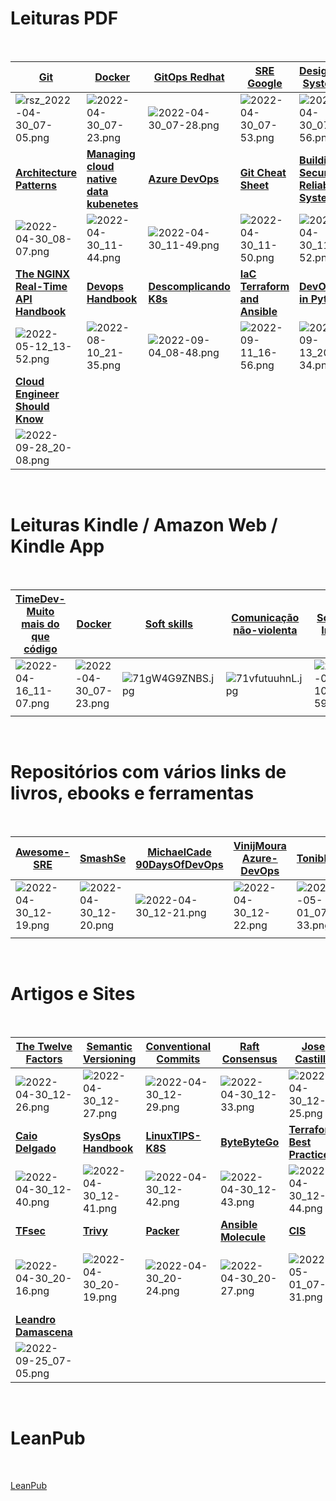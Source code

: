 # Leituras PDF
<br>

| [**Git**](https://drive.google.com/uc?export=view&id=1AS4lP4kGeLLez-p4PYoi2G_aBSpbO6HF) | [**Docker**](https://livro.descomplicandodocker.com.br/chapters/chapter_00.html)|[**GitOps Redhat**](https://drive.google.com/uc?export=view&id=1WZN32yai-WsKAWpoIKg_8b-Idb_Am-PO)| [**SRE Google**](https://books.google.com.br/books?id=dGrgDAAAQBAJ&printsec=frontcover&hl=pt-BR&source=gbs_ge_summary_r&cad=0#v=onepage&q&f=false)| [**Designing Systems**](https://drive.google.com/uc?export=view&id=1RPSrUadj4HlC4MNXr5EQvUWD35bbEv8D)|[**Auth0 JWT**](https://drive.google.com/uc?export=view&id=1pp3mDGQIqRYXj7SW69xwwjneEKbuACt-)|[**DevOps**](https://drive.google.com/uc?export=view&id=13YxLlQxXjyOVBhOn_KUWw8VsVs_5evqd) 
|--|--|--|--|--|--|--|
|![rsz_2022-04-30_07-05.png](https://drive.google.com/uc?export=view&id=1UpLt1gw8WX9W48hfNE3X38g3pqJXZNdf)|![2022-04-30_07-23.png](https://drive.google.com/uc?export=view&id=1VWvK7j8qlDMJDfdJnBCotLV7ImN_Z-yl)|![2022-04-30_07-28.png](https://drive.google.com/uc?export=view&id=1qqo6zDza8UJiWfkETuq9Im3n6JEVIOPo)|![2022-04-30_07-53.png](https://drive.google.com/uc?export=view&id=1lnTXy7NA7LPv8mygQgrQaHRkDvRB87Dh)|![2022-04-30_07-56.png](https://drive.google.com/uc?export=view&id=1TL_ggHWkunByS6YQsZPfoLuoaSEPrKGT)|![2022-04-30_08-01.png](https://drive.google.com/uc?export=view&id=1RB01gfe_KYjQQL3eSZYIOXcZW9BwXDbc)|![2022-04-30_08-03.png](https://drive.google.com/uc?export=view&id=1l-MrtEJIW2BpPVGs3LUk4YGu2DmFpoxJ) 
|[**Architecture Patterns**](https://drive.google.com/uc?export=view&id=1qyUSxksaUHMBgL7hUpCDBWTtDtrC5lN2)|[**Managing cloud native<br> data kubenetes**](https://drive.google.com/uc?export=view&id=1zUR3eMi-vMY-L8F47yopajfCPf_-HQUg)|[**Azure DevOps**](https://drive.google.com/uc?export=view&id=1ggXIXfykUwcnxA1iSb6xtV8CW2CwGywi)|[**Git Cheat Sheet**](https://drive.google.com/uc?export=view&id=1M_M02mjQQa4kUzOYiJoP5mJgv7E2tMB6)|[**Building Secure &<br> Reliable Systems**](https://drive.google.com/uc?export=view&id=1XRV-Z81okleYTSWqzw-NxDZgJaxpxxz_)|[**Azure Serverless**](https://drive.google.com/uc?export=view&id=1yQPsu8lCbRaBZeImpGIBxwSBuEEMKwpC)|[**Azure Handbook**](https://drive.google.com/uc?export=view&id=1X0-krff_uvNL_p2mparZ3X2DlIrM52gf)|
|![2022-04-30_08-07.png](https://drive.google.com/uc?export=view&id=1IRPn8-Qx6w3IuM4CxgIz2lpEDFTtshLN)|![2022-04-30_11-44.png](https://drive.google.com/uc?export=view&id=19ha3sX0WWirsN67ZaJqknsXCIwKCIN4J)|![2022-04-30_11-49.png](https://drive.google.com/uc?export=view&id=1g1jvzU4IB84n2n3vRvaRABvWJ9LpbJaC)|![2022-04-30_11-50.png](https://drive.google.com/uc?export=view&id=16b6HjVyvcDGznHlOtxex_5sj4vqcaxJt)|![2022-04-30_11-52.png](https://drive.google.com/uc?export=view&id=1fsDAAWfbIGrhMOUH42byaZgylBnEp80V)|![2022-04-30_11-55.png](https://drive.google.com/uc?export=view&id=1S_6jf56TqUuoajQOvijE9r0yTdNeFwEP)|![2022-04-30_11-57.png](https://drive.google.com/uc?export=view&id=1xQL2DH90-gPwhrroTUwn65FE7e3AyUYD)|  
|[**The NGINX Real-Time API Handbook**](https://drive.google.com/uc?export=view&id=1d85EHzhuzoJMRHAGh9d4nSx6jX2_Twbi)|[**Devops Handbook**](https://drive.google.com/uc?export=view&id=15nP8I3O_zV3o3WuLiavGtxROgia5rfu4)|[**Descomplicando K8s**](https://livro.descomplicandokubernetes.com.br/pt/)  |[**IaC Terraform and Ansible**](https://drive.google.com/uc?export=view&id=1EmA1cHLtg_Zg7mBHw5uzDfH56Z7gz5x2)|[**DevOps in Python**](https://drive.google.com/uc?export=view&id=1gzlC8TcL36knZ4Mu-NPNaBfQIT3vPevo)  |[**Microservices Up & Running**](https://drive.google.com/uc?export=view&id=11497EjZJ-w-ZyshzjhCG1zlnLR970-go)|[**Jenkins User Handbook**](https://drive.google.com/uc?export=view&id=1-egnX5gNQCWgabGqefEPN6RfrWBBEypf)  |  
|![2022-05-12_13-52.png](https://drive.google.com/uc?export=view&id=1_ipV0JOHe4DVhzWgYTCZbDnw1JwpFbUo)|![2022-08-10_21-35.png](https://drive.google.com/uc?export=view&id=1jdjYvhcEo99M9-BERp5WCfUb4LD-Ae5C)|![2022-09-04_08-48.png](https://drive.google.com/uc?export=view&id=1X-u6NcO3Ybj206W4qJycpsDdNg2ycqhM)|![2022-09-11_16-56.png](https://drive.google.com/uc?export=view&id=1rjfak_A7EnNCwgWzPf8RxXSMGqzCWsce)  |![2022-09-13_20-34.png](https://drive.google.com/uc?export=view&id=1TqPHvYBiMYHv6pRcM2JUb-bOtsJGeg1q)|![2022-09-15_17-32.png](https://drive.google.com/uc?export=view&id=1onSLLjBgwwszdNStA4Ilh9ZaGag2V4Sf)|![2022-09-26_18-21.png](https://drive.google.com/uc?export=view&id=1N7uFVF4SnJlLukjCiqAvQv76nZwJ6afU)|
|[**Cloud Engineer Should Know**](https://drive.google.com/uc?export=view&id=1e911pwZ91s9Pa3b1DBj9u4jhNJAz1Yhg) |  |  |  |  |  |  |
|![2022-09-28_20-08.png](https://drive.google.com/uc?export=view&id=1oV3FPzJtRXxcAp8jUWhlX7sFyXwVXsuu)  |  |  |  |  |  |  |   

<br>

# Leituras Kindle / Amazon Web / Kindle App
<br>

|[**TimeDev-Muito<br>mais do que código**](https://read.amazon.com/reader?asin=B096W4SJHM&ref_=kwl_kr_iv_rec_1&language=pt-BR)|[**Docker**](https://read.amazon.com/reader?asin=B07J1L31L4&ref_=kwl_kr_iv_rec_4&language=en-US)|[**Soft skills**]()|[**Comunicação<br>não-violenta**](https://www.amazon.com.br/Comunica%C3%A7%C3%A3o-n%C3%A3o-violenta-relacionamentos-profissionais-ebook/dp/B097YV5ZL7)|[**Scrum Infra**](https://www.amazon.com.br/SCRUM-equipes-Infraestrutura-pr%C3%A1ticos-Salengue-ebook/dp/B01M10DDR4)|[**Dale Carnegie**](https://www.amazon.com.br/Como-fazer-amigos-influenciar-pessoas-ebook/dp/B07YLX1NHY/ref=tmm_kin_swatch_0?_encoding=UTF8&qid=&sr=)  |  |
|--|--|--|--|--|--|--|
| ![2022-04-16_11-07.png](https://drive.google.com/uc?export=view&id=1-PWJTfxxAlDllT-Br2OEd2lvP0fUJ5e4)|![2022-04-30_07-23.png](https://drive.google.com/uc?export=view&id=1VWvK7j8qlDMJDfdJnBCotLV7ImN_Z-yl)|![71gW4G9ZNBS.jpg](https://drive.google.com/uc?export=view&id=1f4uEG4pTW6K8JohFfuZUb-t96Z3tE37D)|![71vfutuuhnL.jpg](https://drive.google.com/uc?export=view&id=1wwZOYxZUEYYI9rWJsZxM_pJgBSnhqL9W)|![2022-04-10_07-59.png](https://drive.google.com/uc?export=view&id=1ipOt9Q9bafF1dOuSA5BiC9RaimJ6MFls)|![Dale Carnegie](https://drive.google.com/uc?export=view&id=1hqGkfMPe_sSbv5hYEajoKoW-Ug2WJzDl)| |
|  |  |  |  |  |  |  |


<br>

# Repositórios com vários links de livros, ebooks e ferramentas
<br>

|[**Awesome-SRE**](https://github.com/dastergon/awesome-sre)|[**SmashSe**](https://github.com/smashse/playbook/blob/master/HOWTO/SOURCES/SOURCES.md)|[**MichaelCade<br>90DaysOfDevOps**](https://github.com/MichaelCade/90DaysOfDevOps)|[VinijMoura<br>Azure-DevOps](https://github.com/vinijmoura/Azure-DevOps)|[Toniblyx](https://github.com/toniblyx/my-arsenal-of-aws-security-tools)|[Mentoriaiac Awesome Devops](https://github.com/mentoriaiac/awesome-devops)|  |
|--|--|--|--|--|--|--|
|![2022-04-30_12-19.png](https://drive.google.com/uc?export=view&id=17b4SaFE9JfyZ8ABSf4dzcje-niyz_I3L)|![2022-04-30_12-20.png](https://drive.google.com/uc?export=view&id=1OfyxtQhp0Qrl4fF7Gx4LRg_ef8XyH-gY)|![2022-04-30_12-21.png](https://drive.google.com/uc?export=view&id=1HauWvL6NLMHkLVl_p6fcdEfyysYPm83j)|![2022-04-30_12-22.png](https://drive.google.com/uc?export=view&id=1wWPYWfVKKv34NNKsxb6eio0Fuh7twNJW)|![2022-05-01_07-33.png](https://drive.google.com/uc?export=view&id=14xp-BDjrsTuXUC9mXU9S0A49eSn6d6FY)|![2022-09-19_04-59.png](https://drive.google.com/uc?export=view&id=1en6jRAtmbPazW6yLgC99YuGCLJSN94Fh)  |  |
|  |  |  |  |  |  |  |

<br>

# Artigos e Sites
<br>

|[**The Twelve Factors**](https://12factor.net/)|[**Semantic Versioning**](https://semver.org/)|[**Conventional Commits**](https://www.conventionalcommits.org/en/v1.0.0/)|[Raft Consensus](http://thesecretlivesofdata.com/raft/)|[**Jose Castillo**](https://josecastillolema.github.io/)|[**Thiago Alexandria**](https://thiagoalexandria.com.br/)|[**Gomex**](https://gomex.me/blog/)|
|--|--|--|--|--|--|--|
|![2022-04-30_12-26.png](https://drive.google.com/uc?export=view&id=1i7TY_OZr93cFQsx_PrHFtyZy9EWWJ7cm)|![2022-04-30_12-27.png](https://drive.google.com/uc?export=view&id=1wAVDK1yeyGkWu5yMKh1Xjz2Arv12DClX)|![2022-04-30_12-29.png](https://drive.google.com/uc?export=view&id=1FS6ZiV17MVhPIQNl-uyw_EbNZn1prLWd)|![2022-04-30_12-33.png](https://drive.google.com/uc?export=view&id=17Hnb9A450pqzIFbOpidp53mAJl_HuuPC)|![2022-04-30_12-25.png](https://drive.google.com/uc?export=view&id=1mK4Xh1Tcurc4l1pXMmCESBJ75y8NNisQ)|![2022-04-30_12-34.png](https://drive.google.com/uc?export=view&id=1sZt2poRcjtm6qc_fUDj10bMo3_Y3t779)|![2022-04-30_12-38.png](https://drive.google.com/uc?export=view&id=1BEugVl7mdVqCaQxjjVy4FUltgjMd0gT2)|
|[**Caio Delgado**](https://caiodelgado.dev/)|[**SysOps Handbook**](https://abarrak.gitbook.io/linux-sysops-handbook/)|[**LinuxTIPS-K8S**](https://livro.descomplicandokubernetes.com.br/pt/)|[**ByteByteGo**](https://blog.bytebytego.com/archive)|[**Terraform<br>Best Practices**](https://www.terraform-best-practices.com/v/ptbr/)|[**Terragrunt**](https://terragrunt.gruntwork.io/)|[**Atlantis**](https://www.runatlantis.io/)|
|![2022-04-30_12-40.png](https://drive.google.com/uc?export=view&id=18SafrUwQVa0_xqpKrx2EULHiRhEvGYDU)|![2022-04-30_12-41.png](https://drive.google.com/uc?export=view&id=1kEJAXP6J2Lozw4uhJz3UsiAEw0uV-jhZ)|![2022-04-30_12-42.png](https://drive.google.com/uc?export=view&id=1bIG5SuwagD_2LpGOPqvSFv-zCKynWjev)|![2022-04-30_12-43.png](https://drive.google.com/uc?export=view&id=19MAFSflkB1s3ppaa5HaAKiVVYOv2xFyS)|![2022-04-30_12-44.png](https://drive.google.com/uc?export=view&id=1RoPMOTipd3sJjsYE8TuH5V2z5tVtZsrx)|![2022-04-30_20-11.png](https://drive.google.com/uc?export=view&id=1FXRlsq69JgmZAUK_bIJCspoZ8O_0P4K9)|![2022-04-30_20-14.png](https://drive.google.com/uc?export=view&id=1F-dr7XcAysEaFgcu1SyiHaKT8pBFsako)|
|[**TFsec**](https://aquasecurity.github.io/tfsec/)|[**Trivy**](https://aquasecurity.github.io/trivy/)|[**Packer**](https://www.packer.io/)|[**Ansible Molecule**](https://molecule.readthedocs.io/en/latest/)|[**CIS**](https://downloads.cisecurity.org/#/)|[**Vault**](https://learn.hashicorp.com/vault)|[**ArcH Community**](https://one.archoffice.tech/home)|
|![2022-04-30_20-16.png](https://drive.google.com/uc?export=view&id=1_wk2Zcu3jqWTqSy-Hir9D1XJ0fQL7giA)|![2022-04-30_20-19.png](https://drive.google.com/uc?export=view&id=1z5vXbNJnsJGRSoT6UxMH1E5UjH1GKZvc)|![2022-04-30_20-24.png](https://drive.google.com/uc?export=view&id=1CI2Y1j-C6H2uBy7lILjTZrp1eulXnwvg)|![2022-04-30_20-27.png](https://drive.google.com/uc?export=view&id=1g9KirnahI3UPLpGxM63zIhQJNAN-JPTC)|![2022-05-01_07-31.png](https://drive.google.com/uc?export=view&id=1ZvBH9ngtqrXiGbV1VmxyxvPTT9tiSM71)|![2022-05-01_07-46.png](https://drive.google.com/uc?export=view&id=1T7__raH3cf1F6BcGEw9M1ixG7yC2EDxf)|![Screenshot from 2022-05-04 07-02-34.png](https://drive.google.com/uc?export=view&id=1Vq8yPWxdCCZDFbAhDKX2rO9zqA3u_qmA)|
|[**Leandro Damascena**](https://leandrodamascena.medium.com/)|||||||
|![2022-09-25_07-05.png](https://drive.google.com/uc?export=view&id=1IAIhE7swhp21ysTfNthSRDUhI3TxBK61)|||||||


<br>

# LeanPub
<br>

[LeanPub](https://leanpub.com/user_dashboard/library)
